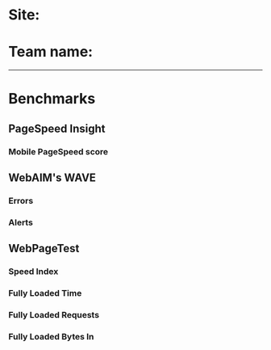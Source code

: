 # Site:

# Team name:

---

# Benchmarks

## PageSpeed Insight

### Mobile PageSpeed score

## WebAIM's WAVE

### Errors

### Alerts

## WebPageTest

### Speed Index

### Fully Loaded Time

### Fully Loaded Requests

### Fully Loaded Bytes In

